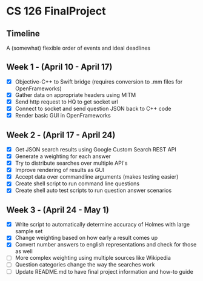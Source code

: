 # CS 126 FinalProject

## Timeline
A (somewhat) flexible order of events and ideal deadlines

## Week 1 - (April 10 - April 17)
- [x] Objective-C++ to Swift bridge (requires conversion to .mm files for OpenFrameworks)
- [x] Gather data on appropriate headers using MITM
- [x] Send http request to HQ to get socket url
- [x] Connect to socket and send question JSON back to C++ code
- [x] Render basic GUI in OpenFrameworks

## Week 2 - (April 17 - April 24)
- [x] Get JSON search results using Google Custom Search REST API
- [x] Generate a weighting for each answer
- [x] Try to distribute searches over multiple API's
- [x] Improve rendering of results as GUI
- [x] Accept data over commandline arguments (makes testing easier)
- [x] Create shell script to run command line questions
- [x] Create shell auto test scripts to run question answer scenarios

## Week 3 - (April 24 - May 1)
- [x] Write script to automatically determine accuracy of Holmes with large sample set
- [x] Change weighting based on how early a result comes up
- [x] Convert number answers to english representations and check for those as well
- [ ] More complex weighting using multiple sources like Wikipedia
- [ ] Question categories change the way the searches work
- [ ] Update README.md to have final project information and how-to guide